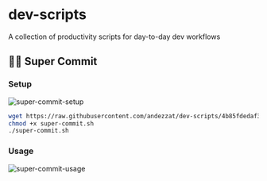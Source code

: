 # dev-scripts
A collection of productivity scripts for day-to-day dev workflows

## 🦸‍♂️ Super Commit

### Setup

![super-commit-setup](https://user-images.githubusercontent.com/1734293/182736405-39a2c449-8bc3-4271-ab54-3e5cb33cd7bb.gif)

```bash
wget https://raw.githubusercontent.com/andezzat/dev-scripts/4b85fdedaf3ea3a690d310851302c31cf8679725/super-commit.sh
chmod +x super-commit.sh
./super-commit.sh
```

### Usage

![super-commit-usage](https://user-images.githubusercontent.com/1734293/182736442-81124a56-7c74-4691-9ad8-a700d08b1ac6.gif)
